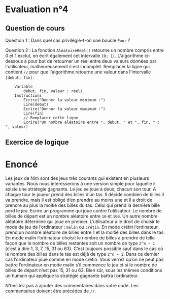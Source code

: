 # Evaluation n°4

## Question de cours

Question 1 : Dans quel cas privilégie-t-on une boucle `Pour` ?

Question 2 : La fonction `AléatoireReel()` retourne un nombre compris entre 0 et 1 exclut, on écrit également cet intervalle `[0; 1[`. L'algorithme ci-dessous à pour but de retourner un réel entre deux valeurs données par l'utilisateur, malheureusement il est incomplet.
Remplacer la ligne qui contient `//` pour que l'algorithme retourne une valeur dans l'intervalle `[debut; fin[`.
```
    Variable
        debut, fin, valeur : réels
    Instructions
        Ecrire("Donner la valeur minimum :")
        Lire(debut)
        Ecrire("Donner la valeur maximum :")
        Lire(fin)
        // Remplacer cette ligne
        Ecrire("Un nombre aléatoire entre ", debut, " et ", fin, " : ", valeur)
```

## Exercice de logique

# Enoncé

Les jeux de Nim sont des jeux très courants qui existent en plusieurs variantes. Nous nous intéresserons à une version simple pour laquelle il existe une stratégie gagnante. Le jeu se joue à deux, chacun son tour. A chaque tour le joueur prend des billes d’un tas. Il décide combien de billes il va prendre, mais il est obligé d’en prendre au moins une et il a droit de prendre au plus la moitié des billes du tas. Celui qui prend la dernière bille perd le jeu. Ecrire un programme qui joue contre l’utilisateur. Le nombre de billes de départ est un nombre aléatoire
entre `10` et `100`. Un autre nombre aléatoire détermine qui joue en premier. L’utilisateur a le droit de choisir le mode de jeu de l’ordinateur : `malin` ou `crétin`. En mode crétin l’ordinateur prend un nombre aléatoire de billes entre 1 et la moitié des billes dans le tas. En mode malin l’ordinateur choisit le nombre de billes à prendre de telle façon que le nombre de billes restantes soit un nombre de type `2^n − 1` (c’est à dire 1, 3, 7, 15, 31 ou 63). C’est toujours possible sauf dans le cas où le nombre des billes dans le tas est déjà de type `2^n − 1`. Dans ce dernier cas l’ordinateur joue comme en mode crétin. Vous verrez qu’on ne peut pas battre l’ordinateur en mode malin s’il commence le jeu et si le nombre de billes de départ n’est pas 15, 31 ou 63. Bien sûr, sous les mêmes conditions un humain qui applique la stratégie gagnante battra l’ordinateur.

N'hésitez pas à ajouter des commentaires dans votre code. Les commentaires doivent être précédés de `//`.